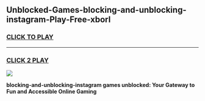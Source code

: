 
## Unblocked-Games-blocking-and-unblocking-instagram-Play-Free-xborl
<h3>
<a href="https://premium76.site?title=blocking-and-unblocking-instagram&ref=18A1">CLICK TO PLAY</a></h3>
<hr>

<h3>
<a href="https://premium76.site?title=blocking-and-unblocking-instagram&ref=18A1">CLICK 2 PLAY</a>
  
</h3>

<a href="https://premium76.site?title=blocking-and-unblocking-instagram&ref=18A1"><img src="https://clearcache.store/games.png"></a>


**blocking-and-unblocking-instagram games unblocked: Your Gateway to Fun and Accessible Online Gaming**
